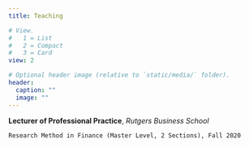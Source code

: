 ```yaml
---
title: Teaching

# View.
#   1 = List
#   2 = Compact
#   3 = Card
view: 2

# Optional header image (relative to `static/media/` folder).
header:
  caption: ""
  image: ""
---
```


**Lecturer of Professional Practice**, *Rutgers Business School*

```
Research Method in Finance (Master Level, 2 Sections), Fall 2020
```
